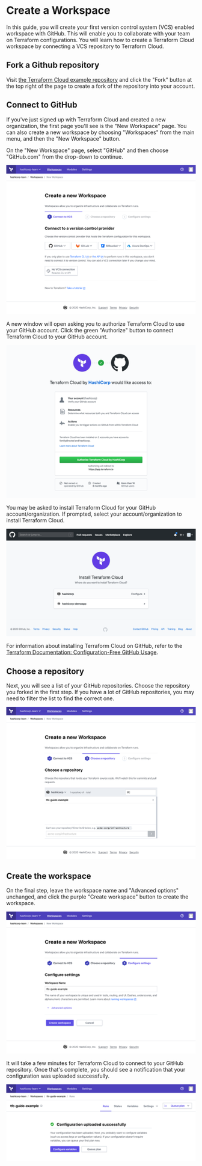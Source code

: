 # Create a Workspace

In this guide, you will create your first version control system \(VCS\) enabled workspace with GitHub. This will enable you to collaborate with your team on Terraform configurations. You will learn how to create a Terraform Cloud workspace by connecting a VCS repository to Terraform Cloud.

## Fork a Github repository

Visit [the Terraform Cloud example repository](https://github.com/hashicorp/tfc-guide-example) and click the "Fork" button at the top right of the page to create a fork of the repository into your account.

## Connect to GitHub

If you've just signed up with Terraform Cloud and created a new organization, the first page you'll see is the "New Workspace" page. You can also create a new workspace by choosing "Workspaces" from the main menu, and then the "New Workspace" button.

On the "New Workspace" page, select "GitHub" and then choose "GitHub.com" from the drop-down to continue.

![](../.gitbook/assets/new-workspace.png)

A new window will open asking you to authorize Terraform Cloud to use your GitHub account. Click the green "Authorize" button to connect Terraform Cloud to your GitHub account.

![](../.gitbook/assets/authorize-github.png)

You may be asked to install Terraform Cloud for your GitHub account/organization. If prompted, select your account/organization to install Terraform Cloud.

![](../.gitbook/assets/install-terraform-cloud.png)

For information about installing Terraform Cloud on GitHub, refer to the [Terraform Documentation: Configuration-Free GitHub Usage](https://www.terraform.io/docs/cloud/vcs/github-app.html#installing).

## Choose a repository

Next, you will see a list of your GitHub repositories. Choose the repository you forked in the first step. If you have a lot of GitHub repositories, you may need to filter the list to find the correct one.

![](../.gitbook/assets/choose-repo.png)

## Create the workspace

On the final step, leave the workspace name and "Advanced options" unchanged, and click the purple "Create workspace" button to create the workspace.

![](../.gitbook/assets/configure-settings.png)

It will take a few minutes for Terraform Cloud to connect to your GitHub repository. Once that's complete, you should see a notification that your configuration was uploaded successfully.

![](../.gitbook/assets/configuration-upload.png)

